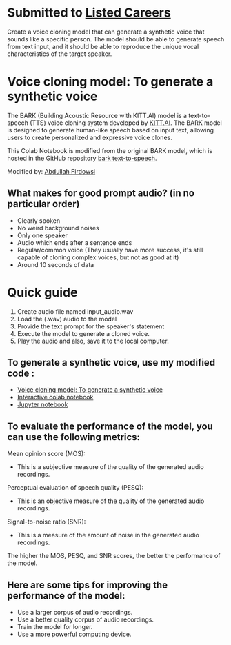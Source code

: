 # Submitted to [Listed Careers](https://listedinc.notion.site/About-Us-Listed-Inc-c158f2e78d7948a2abae6033e56920e8)

Create a voice cloning model that can generate a synthetic voice that sounds like a specific person. The model should be able to generate speech from text input, and it should be able to reproduce the unique vocal characteristics of the target speaker.

# Voice cloning model: To generate a synthetic voice

The BARK (Building Acoustic Resource with KITT.AI) model is a text-to-speech (TTS) voice cloning system developed by [KITT.AI](https://kitt.ai/). The BARK model is designed to generate human-like speech based on input text, allowing users to create personalized and expressive voice clones.

This Colab Notebook is modified from the original BARK model, which is hosted in the GitHub repository [bark text-to-speech](https://github.com/suno-ai/bark).

Modified by: [Abdullah Firdowsi](https://www.linkedin.com/in/abdullahfirdowsi/)

## What makes for good prompt audio? (in no particular order)

* Clearly spoken
* No weird background noises
* Only one speaker
* Audio which ends after a sentence ends
* Regular/common voice (They usually have more success, it's still capable of cloning complex voices, but not as good at it)
* Around 10 seconds of data

# Quick guide

1. Create audio file named input_audio.wav
2. Load the (.wav) audio to the model
3. Provide the text prompt for the speaker's statement
4. Execute the model to generate a cloned voice.
5. Play the audio and also, save it to the local computer.

## To generate a synthetic voice, use my modified code :

* [Voice cloning model: To generate a synthetic voice](https://github.com/abdullahfirdowsi/listedcareers-openin)
* [Interactive colab notebook](https://colab.research.google.com/drive/1V0M7ZRCAhcqCmm7ltawplWvgh7_u8-pU?usp=sharing)
* [Jupyter notebook](synthetic_voice_clone.ipynb)

## To evaluate the performance of the model, you can use the following metrics:

Mean opinion score (MOS): 
  - This is a subjective measure of the quality of the generated audio recordings.
    
Perceptual evaluation of speech quality (PESQ):
  - This is an objective measure of the quality of the generated audio recordings.
    
Signal-to-noise ratio (SNR):
  - This is a measure of the amount of noise in the generated audio recordings.

The higher the MOS, PESQ, and SNR scores, the better the performance of the model.

## Here are some tips for improving the performance of the model:
  - Use a larger corpus of audio recordings.
  - Use a better quality corpus of audio recordings.
  - Train the model for longer.
  - Use a more powerful computing device.
